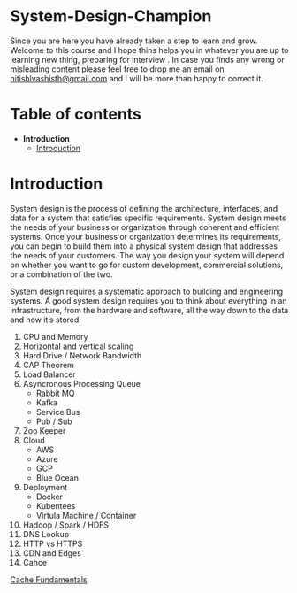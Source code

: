 # System-Design-Champion
Since you are here you have already taken a step to learn and grow. Welcome to this course and I hope thins helps you 
in whatever you are up to learning new thing, preparing for interview .
In case you finds any wrong or misleading content please feel free to drop me an email on nitishlvashisth@gmail.com and 
I will be more than happy to correct it.

# Table of contents

  - **Introduction**
    - [Introduction](#Introduction)
  

# Introduction
System design is the process of defining the architecture, interfaces, and data for a system that satisfies specific requirements. System design meets the needs of your business or organization through coherent and efficient systems. Once your business or organization determines its requirements, you can begin to build them into a physical system design that addresses the needs of your customers. The way you design your system will depend on whether you want to go for custom development, commercial solutions, or a combination of the two.

System design requires a systematic approach to building and engineering systems. A good system design requires you to think about everything in an infrastructure, from the hardware and software, all the way down to the data and how it’s stored.

1. CPU and Memory
2. Horizontal and vertical scaling
3. Hard Drive / Network Bandwidth
4. CAP Theorem
5. Load Balancer
6. Asyncronous Processing Queue
   * Rabbit MQ
   * Kafka
   * Service Bus
   * Pub / Sub
7. Zoo Keeper
8. Cloud
   * AWS
   * Azure
   * GCP
   * Blue Ocean
9. Deployment
   * Docker
   * Kubentees
   * Virtula Machine / Container
10. Hadoop / Spark / HDFS
11. DNS Lookup
12. HTTP vs HTTPS
13. CDN and Edges
14. Cahce
    
[Cache Fundamentals](https://nitishvashisth.hashnode.dev/caching-fundamentals)


    
    
